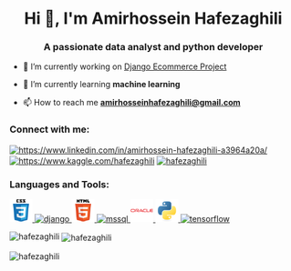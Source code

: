 <h1 align="center">Hi 👋, I'm Amirhossein Hafezaghili</h1>
<h3 align="center">A passionate data analyst and python developer</h3>

- 🔭 I’m currently working on [Django Ecommerce Project](https://github.com/HafezAghili/django-ecommerce-project)

- 🌱 I’m currently learning **machine learning**

- 📫 How to reach me **amirhosseinhafezaghili@gmail.com**

<h3 align="left">Connect with me:</h3>
<p align="left">
<a href="https://linkedin.com/in/https://www.linkedin.com/in/amirhossein-hafezaghili-a3964a20a/" target="blank"><img align="center" src="https://raw.githubusercontent.com/rahuldkjain/github-profile-readme-generator/master/src/images/icons/Social/linked-in-alt.svg" alt="https://www.linkedin.com/in/amirhossein-hafezaghili-a3964a20a/" height="30" width="40" /></a>
<a href="https://kaggle.com/https://www.kaggle.com/hafezaghili" target="blank"><img align="center" src="https://raw.githubusercontent.com/rahuldkjain/github-profile-readme-generator/master/src/images/icons/Social/kaggle.svg" alt="https://www.kaggle.com/hafezaghili" height="30" width="40" /></a>
<a href="https://instagram.com/hafezaghili" target="blank"><img align="center" src="https://raw.githubusercontent.com/rahuldkjain/github-profile-readme-generator/master/src/images/icons/Social/instagram.svg" alt="hafezaghili" height="30" width="40" /></a>
</p>

<h3 align="left">Languages and Tools:</h3>
<p align="left"> <a href="https://www.w3schools.com/css/" target="_blank" rel="noreferrer"> <img src="https://raw.githubusercontent.com/devicons/devicon/master/icons/css3/css3-original-wordmark.svg" alt="css3" width="40" height="40"/> </a> <a href="https://www.djangoproject.com/" target="_blank" rel="noreferrer"> <img src="https://cdn.worldvectorlogo.com/logos/django.svg" alt="django" width="40" height="40"/> </a> <a href="https://www.w3.org/html/" target="_blank" rel="noreferrer"> <img src="https://raw.githubusercontent.com/devicons/devicon/master/icons/html5/html5-original-wordmark.svg" alt="html5" width="40" height="40"/> </a> <a href="https://www.microsoft.com/en-us/sql-server" target="_blank" rel="noreferrer"> <img src="https://www.svgrepo.com/show/303229/microsoft-sql-server-logo.svg" alt="mssql" width="40" height="40"/> </a> <a href="https://www.oracle.com/" target="_blank" rel="noreferrer"> <img src="https://raw.githubusercontent.com/devicons/devicon/master/icons/oracle/oracle-original.svg" alt="oracle" width="40" height="40"/> </a> <a href="https://www.python.org" target="_blank" rel="noreferrer"> <img src="https://raw.githubusercontent.com/devicons/devicon/master/icons/python/python-original.svg" alt="python" width="40" height="40"/> </a> <a href="https://www.tensorflow.org" target="_blank" rel="noreferrer"> <img src="https://www.vectorlogo.zone/logos/tensorflow/tensorflow-icon.svg" alt="tensorflow" width="40" height="40"/> </a> </p>

<p><img align="left" src="https://github-readme-stats.vercel.app/api/top-langs?username=hafezaghili&show_icons=true&locale=en&layout=compact" alt="hafezaghili" /></p>

<p>&nbsp;<img align="center" src="https://github-readme-stats.vercel.app/api?username=hafezaghili&show_icons=true&locale=en" alt="hafezaghili" /></p>

<p><img align="center" src="https://github-readme-streak-stats.herokuapp.com/?user=hafezaghili&" alt="hafezaghili" /></p>
